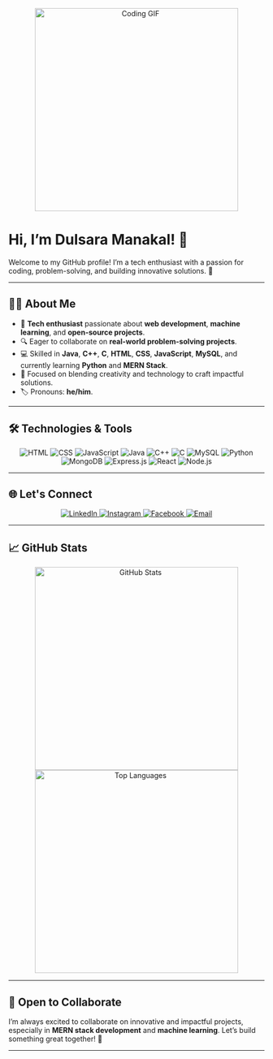 <!-- Header with GIF -->
<p align="center">
  <img src="https://media.giphy.com/media/qgQUggAC3Pfv687qPC/giphy.gif" alt="Coding GIF" width="400">
</p>

# Hi, I’m Dulsara Manakal! 👋  
Welcome to my GitHub profile! I’m a tech enthusiast with a passion for coding, problem-solving, and building innovative solutions. 🚀  

---

## 👨‍💻 About Me
- 🌟 **Tech enthusiast** passionate about **web development**, **machine learning**, and **open-source projects**.  
- 🔍 Eager to collaborate on **real-world problem-solving projects**.  
- 💻 Skilled in **Java**, **C++**, **C**, **HTML**, **CSS**, **JavaScript**, **MySQL**, and currently learning **Python** and **MERN Stack**.  
- 🎯 Focused on blending creativity and technology to craft impactful solutions.  
- 🏷️ Pronouns: **he/him**.  

---

## 🛠️ Technologies & Tools
<p align="center">
  <img src="https://img.shields.io/badge/HTML-E34F26?style=for-the-badge&logo=html5&logoColor=white" alt="HTML">
  <img src="https://img.shields.io/badge/CSS-1572B6?style=for-the-badge&logo=css3&logoColor=white" alt="CSS">
  <img src="https://img.shields.io/badge/JavaScript-F7DF1E?style=for-the-badge&logo=javascript&logoColor=black" alt="JavaScript">
  <img src="https://img.shields.io/badge/Java-007396?style=for-the-badge&logo=java&logoColor=white" alt="Java">
  <img src="https://img.shields.io/badge/C++-00599C?style=for-the-badge&logo=cplusplus&logoColor=white" alt="C++">
  <img src="https://img.shields.io/badge/C-A8B9CC?style=for-the-badge&logo=c&logoColor=white" alt="C">
  <img src="https://img.shields.io/badge/MySQL-4479A1?style=for-the-badge&logo=mysql&logoColor=white" alt="MySQL">
  <img src="https://img.shields.io/badge/Python-3776AB?style=for-the-badge&logo=python&logoColor=white" alt="Python">
  <img src="https://img.shields.io/badge/MongoDB-47A248?style=for-the-badge&logo=mongodb&logoColor=white" alt="MongoDB">
  <img src="https://img.shields.io/badge/Express.js-000000?style=for-the-badge&logo=express&logoColor=white" alt="Express.js">
  <img src="https://img.shields.io/badge/React-61DAFB?style=for-the-badge&logo=react&logoColor=black" alt="React">
  <img src="https://img.shields.io/badge/Node.js-339933?style=for-the-badge&logo=nodedotjs&logoColor=white" alt="Node.js">
</p>

---

## 🌐 Let's Connect
<p align="center">
  <a href="https://www.linkedin.com/in/dulsara-manakal-a4784a25b" target="_blank">
    <img src="https://img.shields.io/badge/LinkedIn-0A66C2?style=for-the-badge&logo=linkedin&logoColor=white" alt="LinkedIn">
  </a>
  <a href="https://www.instagram.com/dulsaramanakal_/" target="_blank">
    <img src="https://img.shields.io/badge/Instagram-E4405F?style=for-the-badge&logo=instagram&logoColor=white" alt="Instagram">
  </a>
  <a href="https://www.facebook.com/profile.php?id=100087522041562" target="_blank">
    <img src="https://img.shields.io/badge/Facebook-1877F2?style=for-the-badge&logo=facebook&logoColor=white" alt="Facebook">
  </a>
  <a href="mailto:dulsaramanakal@gmail.com?subject=Hello%20Dulsara&body=I%20wanted%20to%20reach%20out%20regarding...">
    <img src="https://img.shields.io/badge/Email-D14836?style=for-the-badge&logo=gmail&logoColor=white" alt="Email">
  </a>
</p>

---

## 📈 GitHub Stats
<p align="center">
  <img src="https://github-readme-stats.vercel.app/api?username=dulsara30&show_icons=true&theme=radical" alt="GitHub Stats" width="400">
  <img src="https://github-readme-stats.vercel.app/api/top-langs/?username=dulsara30&layout=compact&theme=radical" alt="Top Languages" width="400">
</p>

---

## 🤝 Open to Collaborate
I’m always excited to collaborate on innovative and impactful projects, especially in **MERN stack development** and **machine learning**. Let’s build something great together! 🚀

---
